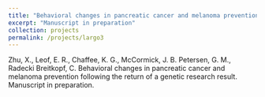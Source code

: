 ```yaml
---
title: "Behavioral changes in pancreatic cancer and melanoma prevention following the return of a genetic research result"
excerpt: "Manuscript in preparation"
collection: projects
permalink: /projects/largo3
---
```

Zhu, X., Leof, E. R., Chaffee, K. G., McCormick, J. B. Petersen, G. M., Radecki Breitkopf, C. Behavioral changes in pancreatic cancer and melanoma prevention following the return of a genetic research result. Manuscript in preparation.
